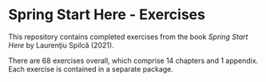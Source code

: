  # Spring Start Here - Exercises

This repository contains completed exercises from the book _Spring Start Here_ by Laurenţiu Spilcă (2021).

There are 68 exercises overall, which comprise 14 chapters and 1 appendix. Each exercise is contained in a separate package.
